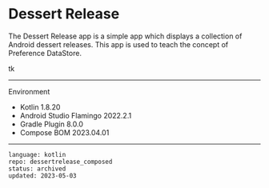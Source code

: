 # Dessert Release

The Dessert Release app is a simple app which displays a collection of Android dessert releases. 
This app is used to teach the concept of Preference DataStore.

tk

----

Environment

- Kotlin 1.8.20
- Android Studio Flamingo 2022.2.1
- Gradle Plugin 8.0.0
- Compose BOM 2023.04.01

----

```
language: kotlin
repo: dessertrelease_composed
status: archived
updated: 2023-05-03
```